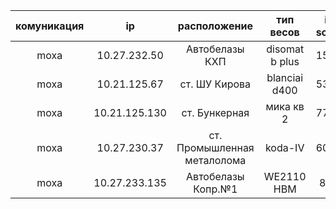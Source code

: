 |  комуникация |      ip       	| расположение  				|  тип весов     | id scale     | password     |
| :----------: | :----------:  	| :----------:  				| :----------:   | :----------: | :----------: |
|   moxa	   | 10.27.232.50  	| Автобелазы КХП 				| disomat b plus | 1510         | moxa         |
|   moxa	   | 10.21.125.67  	| ст. ШУ Кирова 				| blanciai d400  | 5353         | moxa         |
|   moxa       | 10.21.125.130 	| ст. Бункерная 				| мика кв 2      | 7723         | moxa         |
|   moxa       | 10.27.230.37  	| ст. Промышленная металолома 	| koda-IV        | 6065         | moxa         |
|   moxa       | 10.27.233.135  | Автобелазы Копр.№1 			| WE2110 HBM     | 804	        | moxa         |
